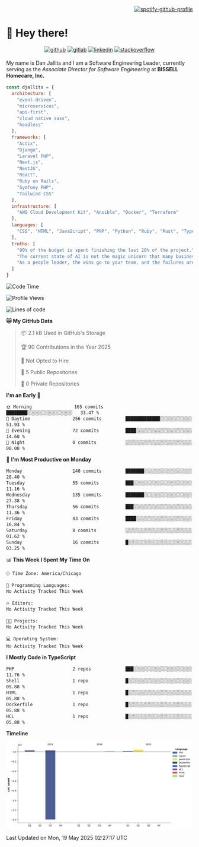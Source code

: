 <div align="right">

[![spotify-github-profile](https://spotify-github-profile.kittinanx.com/api/view?uid=12495546&cover_image=true&theme=novatorem&show_offline=true&background_color=121212&interchange=false&bar_color=53b14f&bar_color_cover=true)](https://open.spotify.com/user/12495546)

</div>

# 👋 Hey there!

<div align="center">
<a href="https://github.com/djallits" target="_blank"><img src=https://img.shields.io/badge/github-%2324292e.svg?&style=for-the-badge&logo=github&logoColor=white alt=github style="margin-bottom: 5px;" /></a>
<a href="https://gitlab.com/djallits" target="_blank"><img src=https://img.shields.io/badge/gitlab-fc6d26.svg?&style=for-the-badge&logo=gitlab&logoColor=white alt=gitlab style="margin-bottom: 5px;" /></a>
<a href="https://linkedin.com/in/djallits" target="_blank"><img src=https://img.shields.io/badge/linkedin-%231E77B5.svg?&style=for-the-badge&logo=linkedin&logoColor=white alt=linkedin style="margin-bottom: 5px;" /></a>
<a href="https://stackoverflow.com/users/2073216/djallits" target="_blank"><img src=https://img.shields.io/badge/stackoverflow-f47f24.svg?&style=for-the-badge&logo=stackoverflow&logoColor=white alt=stackoverflow style="margin-bottom: 5px;" /></a>
</div> 

My name is Dan Jallits and I am a Software Engineering Leader, currently serving as the _Associate Director for Software Engineering_ at **BISSELL Homecare, Inc.**

```javascript
const djallits = {
  architecture: [
    "event-driven",
    "microservices",
    "api-first",
    "cloud native sass",
    "headless"
  ],
  frameworks: [
    "Actix",
    "Django",
    "Laravel PHP",
    "Next.js",
    "NestJS",
    "React",
    "Ruby on Rails",
    "Symfony PHP",
    "Tailwind CSS"
  ],
  infrastructure: [
    "AWS Cloud Development Kit", "Ansible", "Docker", "Terraform"
  ],
  languages: [
    "CSS", "HTML", "JavaScript", "PHP", "Python", "Ruby", "Rust", "TypeScript"
  ],
  truths: [
    "90% of the budget is spent finishing the last 20% of the project.",
    "The current state of AI is not the magic unicorn that many business leaders believe it to be.",
    "As a people leader, the wins go to your team, and the failures are yours alone to own."
  ]
}
```

<!--START_SECTION:waka-->
![Code Time](http://img.shields.io/badge/Code%20Time-630%20hrs%2031%20mins-blue)

![Profile Views](http://img.shields.io/badge/Profile%20Views-0-blue)

![Lines of code](https://img.shields.io/badge/From%20Hello%20World%20I%27ve%20Written-1.2%20million%20lines%20of%20code-blue)

**🐱 My GitHub Data** 

> 📦 2.1 kB Used in GitHub's Storage 
 > 
> 🏆 90 Contributions in the Year 2025
 > 
> 🚫 Not Opted to Hire
 > 
> 📜 5 Public Repositories 
 > 
> 🔑 0 Private Repositories 
 > 
**I'm an Early 🐤** 

```text
🌞 Morning                165 commits         ████████░░░░░░░░░░░░░░░░░   33.47 % 
🌆 Daytime                256 commits         █████████████░░░░░░░░░░░░   51.93 % 
🌃 Evening                72 commits          ████░░░░░░░░░░░░░░░░░░░░░   14.60 % 
🌙 Night                  0 commits           ░░░░░░░░░░░░░░░░░░░░░░░░░   00.00 % 
```
📅 **I'm Most Productive on Monday** 

```text
Monday                   140 commits         ███████░░░░░░░░░░░░░░░░░░   28.40 % 
Tuesday                  55 commits          ███░░░░░░░░░░░░░░░░░░░░░░   11.16 % 
Wednesday                135 commits         ███████░░░░░░░░░░░░░░░░░░   27.38 % 
Thursday                 56 commits          ███░░░░░░░░░░░░░░░░░░░░░░   11.36 % 
Friday                   83 commits          ████░░░░░░░░░░░░░░░░░░░░░   16.84 % 
Saturday                 8 commits           ░░░░░░░░░░░░░░░░░░░░░░░░░   01.62 % 
Sunday                   16 commits          █░░░░░░░░░░░░░░░░░░░░░░░░   03.25 % 
```


📊 **This Week I Spent My Time On** 

```text
🕑︎ Time Zone: America/Chicago

💬 Programming Languages: 
No Activity Tracked This Week

🔥 Editors: 
No Activity Tracked This Week

🐱‍💻 Projects: 
No Activity Tracked This Week

💻 Operating System: 
No Activity Tracked This Week
```

**I Mostly Code in TypeScript** 

```text
PHP                      2 repos             ███░░░░░░░░░░░░░░░░░░░░░░   11.76 % 
Shell                    1 repo              █░░░░░░░░░░░░░░░░░░░░░░░░   05.88 % 
HTML                     1 repo              █░░░░░░░░░░░░░░░░░░░░░░░░   05.88 % 
Dockerfile               1 repo              █░░░░░░░░░░░░░░░░░░░░░░░░   05.88 % 
HCL                      1 repo              █░░░░░░░░░░░░░░░░░░░░░░░░   05.88 % 
```



**Timeline**

![Lines of Code chart](https://raw.githubusercontent.com/djallits/djallits/main/assets/bar_graph.png)


 Last Updated on Mon, 19 May 2025 02:27:17  UTC
<!--END_SECTION:waka-->
